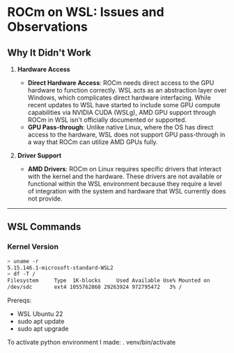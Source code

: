 # ROCm on WSL: Issues and Observations

## Why It Didn't Work

1. **Hardware Access**
   - **Direct Hardware Access**: ROCm needs direct access to the GPU hardware to function correctly. WSL acts as an abstraction layer over Windows, which complicates direct hardware interfacing. While recent updates to WSL have started to include some GPU compute capabilities via NVIDIA CUDA (WSLg), AMD GPU support through ROCm in WSL isn't officially documented or supported.
   - **GPU Pass-through**: Unlike native Linux, where the OS has direct access to the hardware, WSL does not support GPU pass-through in a way that ROCm can utilize AMD GPUs fully.

2. **Driver Support**
   - **AMD Drivers**: ROCm on Linux requires specific drivers that interact with the kernel and the hardware. These drivers are not available or functional within the WSL environment because they require a level of integration with the system and hardware that WSL currently does not provide.

---

## WSL Commands

### Kernel Version
```bash
> uname -r
5.15.146.1-microsoft-standard-WSL2
> df -T /
Filesystem     Type  1K-blocks     Used Available Use% Mounted on
/dev/sdc       ext4 1055762868 29263924 972795472   3% /
```

Prereqs:
 * WSL Ubuntu 22
 * sudo apt update
 * sudo apt upgrade

To activate python environment I made:
. venv/bin/activate

